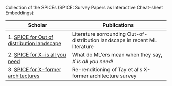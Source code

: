 Collection of the SPICEs (SPICE: Survey Papers as Interactive Cheat-sheet Embeddings):



| Scholar           | Publications                                                          |
|-------------------|-----------------------------------------------------------------------|
| 1. [SPICE for Out of distribution landscape](./OOD_SPICE.pdf)     | Literature sorrounding Out-of-distribution landscape in recent ML literature       |
| 2. [SPICE for X-is all you need](./X_all_you_need.pdf)     | What do ML'ers mean when they say, _X is all you need!_                                          |
| 3. [SPICE for X-former architectures](./efficient_transformers_spice.pdf)  | Re-renditioning of Tay et al's X-former architecture survey                                       |
